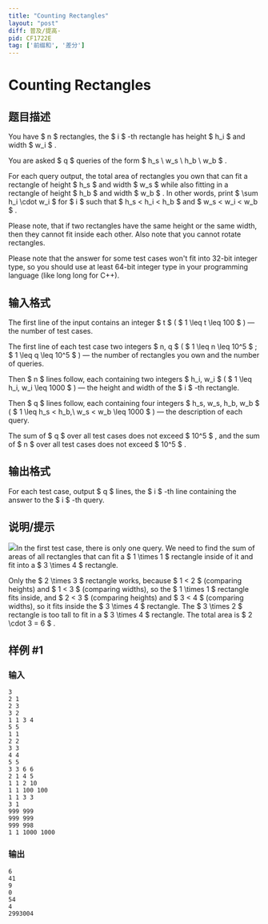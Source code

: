 ```yaml
---
title: "Counting Rectangles"
layout: "post"
diff: 普及/提高-
pid: CF1722E
tag: ['前缀和', '差分']
---
```


# Counting Rectangles

## 题目描述

You have $ n $ rectangles, the $ i $ -th rectangle has height $ h_i $ and width $ w_i $ .

You are asked $ q $ queries of the form $ h_s \ w_s \ h_b \ w_b $ .

For each query output, the total area of rectangles you own that can fit a rectangle of height $ h_s $ and width $ w_s $ while also fitting in a rectangle of height $ h_b $ and width $ w_b $ . In other words, print $ \sum h_i \cdot w_i $ for $ i $ such that $ h_s < h_i < h_b $ and $ w_s < w_i < w_b $ .

Please note, that if two rectangles have the same height or the same width, then they cannot fit inside each other. Also note that you cannot rotate rectangles.

Please note that the answer for some test cases won't fit into 32-bit integer type, so you should use at least 64-bit integer type in your programming language (like long long for C++).

## 输入格式

The first line of the input contains an integer $ t $ ( $ 1 \leq t \leq 100 $ ) — the number of test cases.

The first line of each test case two integers $ n, q $ ( $ 1 \leq n \leq 10^5 $ ; $ 1 \leq q \leq 10^5 $ ) — the number of rectangles you own and the number of queries.

Then $ n $ lines follow, each containing two integers $ h_i, w_i $ ( $ 1 \leq h_i, w_i \leq 1000 $ ) — the height and width of the $ i $ -th rectangle.

Then $ q $ lines follow, each containing four integers $ h_s, w_s, h_b, w_b $ ( $ 1 \leq h_s < h_b,\ w_s < w_b \leq 1000 $ ) — the description of each query.

The sum of $ q $ over all test cases does not exceed $ 10^5 $ , and the sum of $ n $ over all test cases does not exceed $ 10^5 $ .

## 输出格式

For each test case, output $ q $ lines, the $ i $ -th line containing the answer to the $ i $ -th query.

## 说明/提示

![](https://cdn.luogu.com.cn/upload/vjudge_pic/CF1722E/eea41631a59a3be709b240003a8697e693220564.png)In the first test case, there is only one query. We need to find the sum of areas of all rectangles that can fit a $ 1 \times 1 $ rectangle inside of it and fit into a $ 3 \times 4 $ rectangle.

Only the $ 2 \times 3 $ rectangle works, because $ 1 < 2 $ (comparing heights) and $ 1 < 3 $ (comparing widths), so the $ 1 \times 1 $ rectangle fits inside, and $ 2 < 3 $ (comparing heights) and $ 3 < 4 $ (comparing widths), so it fits inside the $ 3 \times 4 $ rectangle. The $ 3 \times 2 $ rectangle is too tall to fit in a $ 3 \times 4 $ rectangle. The total area is $ 2 \cdot 3 = 6 $ .

## 样例 #1

### 输入

```
3
2 1
2 3
3 2
1 1 3 4
5 5
1 1
2 2
3 3
4 4
5 5
3 3 6 6
2 1 4 5
1 1 2 10
1 1 100 100
1 1 3 3
3 1
999 999
999 999
999 998
1 1 1000 1000
```

### 输出

```
6
41
9
0
54
4
2993004
```

